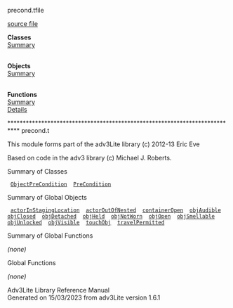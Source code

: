 <span class="title">precond.t</span><span class="type">file</span>

[source file](../source/precond.t.html)

**Classes**  
[Summary](#_ClassSummary_)  
 

**Objects**  
[Summary](#_ObjectSummary_)  
 

**Functions**  
[Summary](#_FunctionSummary_)  
[Details](#_Functions_)

<div class="fdesc">

\*\*\*\*\*\*\*\*\*\*\*\*\*\*\*\*\*\*\*\*\*\*\*\*\*\*\*\*\*\*\*\*\*\*\*\*\*\*\*\*\*\*\*\*\*\*\*\*\*\*\*\*\*\*\*\*\*\*\*\*\*\*\*\*\*\*\*\*\*\*\*\*\*\*\*
precond.t

This module forms part of the adv3Lite library (c) 2012-13 Eric Eve

Based on code in the adv3 library (c) Michael J. Roberts.

</div>

<span id="_ClassSummary_"></span>

<div class="mjhd">

<span class="hdln">Summary of Classes</span>  

</div>

` `[`ObjectPreCondition`](../object/ObjectPreCondition.html)`  `[`PreCondition`](../object/PreCondition.html)`  `
<span id="_ObjectSummary_"></span>

<div class="mjhd">

<span class="hdln">Summary of Global Objects</span>  

</div>

` `[`actorInStagingLocation`](../object/actorInStagingLocation.html)`  `[`actorOutOfNested`](../object/actorOutOfNested.html)`  `[`containerOpen`](../object/containerOpen.html)`  `[`objAudible`](../object/objAudible.html)`  `[`objClosed`](../object/objClosed.html)`  `[`objDetached`](../object/objDetached.html)`  `[`objHeld`](../object/objHeld.html)`  `[`objNotWorn`](../object/objNotWorn.html)`  `[`objOpen`](../object/objOpen.html)`  `[`objSmellable`](../object/objSmellable.html)`  `[`objUnlocked`](../object/objUnlocked.html)`  `[`objVisible`](../object/objVisible.html)`  `[`touchObj`](../object/touchObj.html)`  `[`travelPermitted`](../object/travelPermitted.html)`  `
<span id="FunctionSummary_"></span>

<div class="mjhd">

<span class="hdln">Summary of Global Functions</span>  

</div>

*(none)* <span id="_Functions_"></span>

<div class="mjhd">

<span class="hdln">Global Functions</span>  

</div>

*(none)*

<div class="ftr">

Adv3Lite Library Reference Manual  
Generated on 15/03/2023 from adv3Lite version 1.6.1

</div>
